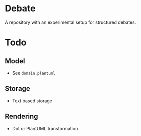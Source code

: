 # Debate

A repository with an experimental setup for structured debates.

# Todo

## Model

- See `domain.plantuml`

## Storage

- Text based storage

## Rendering

- Dot or PlantUML transformation

